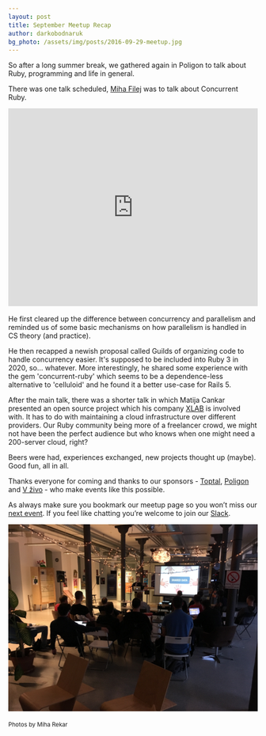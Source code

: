 ```yaml
---
layout: post
title: September Meetup Recap
author: darkobodnaruk
bg_photo: /assets/img/posts/2016-09-29-meetup.jpg
---
```


So after a long summer break, we gathered again in Poligon to talk about Ruby, programming and life in general.

There was one talk scheduled, [Miha Filej](https://twitter.com/mfilej) was to talk about Concurrent Ruby.

<iframe height="400" src="https://www.youtube.com/embed/r29iAzhhPxg" frameborder="0" style="width: 100%" allowfullscreen></iframe>

He first cleared up the difference between concurrency and parallelism and reminded us of some basic mechanisms on how parallelism is handled in CS theory (and practice).

He then recapped a newish proposal called Guilds of organizing code to handle concurrency easier. It's supposed to be included into Ruby 3 in 2020, so... whatever. More interestingly, he shared some experience with the gem 'concurrent-ruby' which seems to be a dependence-less alternative to 'celluloid' and he found it a better use-case for Rails 5.

After the main talk, there was a shorter talk in which Matija Cankar presented an open source project which his company [XLAB](http://www.xlab.si/) is involved with. It has to do with maintaining a cloud infrastructure over different providers. Our Ruby community being more of a freelancer crowd, we might not have been the perfect audience but who knows when one might need a 200-server cloud, right?

Beers were had, experiences exchanged, new projects thought up (maybe). Good fun, all in all.  

Thanks everyone for coming and thanks to our sponsors - [Toptal](http://www.toptal.com), [Poligon](http://www.poligon.si) and [V živo](http://vzivo.si) - who make events like this possible.

As always make sure you bookmark our meetup page so you won’t miss our [next event](http://www.meetup.com/RubySlovenia/). If you feel like chatting you’re welcome to join our [Slack](http://slack.rug.si/).

<div class="gallery">
  <a href="/assets/img/posts/2016-09-29-meetup.jpg" target="_blank">
    <img src="/assets/img/posts/2016-09-29-meetup.jpg" alt="Ruby meetup - May 2016">
  </a>

  <small>Photos by Miha Rekar</small>
</div>
